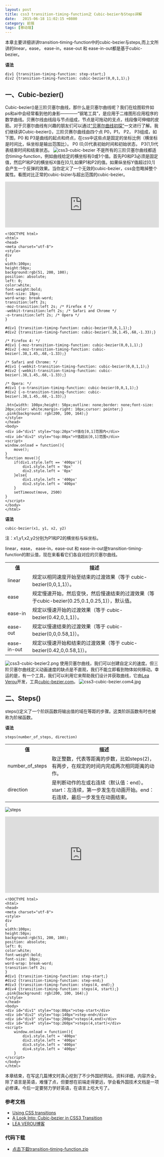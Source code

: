 ```yaml
---
layout: post
title: css3 transition-timing-function之 Cubic-bezier与Steps详解
date:   2015-06-18 11:02:15 +0800
category: 前端
tags: [移动端]
---
```

本章主要详细讲讲transition-timing-function中的cubic-bezier与steps,而上文所讲的linear，ease， ease-in，ease-out 和 ease-in-out都是基于cubic-bezier。

**语法**

```
div1 {transition-timing-function: step-start;}
div2 {transition-timing-function: cubic-bezier(0,0,1,1);}
```

## 一、Cubic-bezier()

Cubic-bezier()是三阶贝塞尔曲线，那什么是贝塞尔曲线呢？我们在绘图软件如ps和ai中会经常看到他的身影————“钢笔工具”，是应用于二维图形应用程序的数学曲线。贝赛尔线由线段与节点组成，节点是可拖动的支点，线段像可伸缩的皮筋。对于贝塞尔曲线有兴趣的朋友们可以通过[“贝塞尔曲线初探”](http://www.cnblogs.com/jay-dong/archive/2012/09/26/2704188.html)一文进行了解。我们继续讲Cubic-bezier()，三阶贝赛尔曲线由四个点 P0，P1， P2， P3组成，如下图，P0  和 P3是曲线的起点和终点，在css中这些点是固定的坐标比例（横坐标是时间比，纵坐标是输出范围比）。 P0 (0,0)代表初始时间和初始状态， P3(1,1)代表结束时间和结束状态。
![css3-cubic-bezier](http://7xtflp.com1.z0.glb.clouddn.com/css3-cubic-bezier.png "css3-cubic-bezier")
不是所有的三阶贝塞尔曲线都适合timing-function，例如曲线给定的横坐标有0或1个值。首先P0和P3必须是固定值，然后P1和P2的横坐标X值在[0,1],如果P1和P2的值。如果纵坐标Y值超过[0,1]会产生一个反弹的效果。当你定义了一个无效的cubic-bezier，css会忽略掉整个属性。看图对比正常的cubic-bizier与超出范围的cubic-bezier。

<iframe src="https://www.sinsy.top/hungry/learn/css3/transition/cubic_bezier.html" frameborder="0" width="100%"></iframe>

```
<!DOCTYPE html>
<html>
<head>
<meta charset="utf-8">
<style> 
div
{
width:100px;
height:50px;
background:rgb(51, 200, 100);
position: absolute;
left: 0;
color:white;
font-weight:bold;
font-size: 18px;
word-wrap: break-word;
transition:left 2s;
-moz-transition:left 2s; /* Firefox 4 */
-webkit-transition:left 2s; /* Safari and Chrome */
-o-transition:left 2s; /* Opera */
}

#div1 {transition-timing-function: cubic-bezier(0,0,1,1);}
#div2 {transition-timing-function: cubic-bezier(.38,1.45,.68,-1.33);}

/* Firefox 4: */
#div1 {-moz-transition-timing-function: cubic-bezier(0,0,1,1);}
#div2 {-moz-transition-timing-function: cubic-bezier(.38,1.45,.68,-1.33);}

/* Safari and Chrome: */
#div1 {-webkit-transition-timing-function: cubic-bezier(0,0,1,1);}
#div2 {-webkit-transition-timing-function: cubic-bezier(.38,1.45,.68,-1.33);}

/* Opera: */
#div1 {-o-transition-timing-function: cubic-bezier(0,0,1,1);}
#div2 {-o-transition-timing-function: cubic-bezier(.38,1.45,.68,-1.33);}

.btn{width: 100px;height: 50px;outline: none;border: none;font-size: 20px;color: white;margin-right: 10px;cursor: pointer;}
.pink{background: rgb(200, 100, 164);}
</style>
</head>
<body>
<div id="div1" style="top:20px">Y值在[0,1]范围内</div>
<div id="div2" style="top:80px">Y值超出[0,1]范围</div>
<script>
window.onload = function(){
    move();
}
function move(){
    if(div1.style.left == '400px'){
        div1.style.left = '0px'
        div2.style.left = '0px'
    }else{
        div1.style.left = '400px'
        div2.style.left = '400px'
    }
    setTimeout(move, 2500)
}
</script>
</body>
</html>
```

**语法**

```
cubic-bezier(x1, y1, x2, y2)
```

注：x1,y1,x2,y2分别为P1和P2的横坐标与纵坐标。

linear，ease， ease-in，ease-out 和 ease-in-out是transition-timing-function的默认值，现在来看看它们各自对应的贝塞尔曲线。

<table>
    <tr>
        <th>值</th>
        <th>描述</th>
    </tr>
    <tr>
        <td>linear</td>
        <td>规定以相同速度开始至结束的过渡效果（等于 cubic-bezier(0,0,1,1)）。</td>
    </tr> 
    <tr>
        <td>ease</td>
        <td>规定慢速开始，然后变快，然后慢速结束的过渡效果（等于cubic-bezier(0.25,0.1,0.25,1)），默认值。</td>
    </tr>
    <tr>
        <td>ease-in</td>
        <td>规定以慢速开始的过渡效果（等于 cubic-bezier(0.42,0,1,1)）。</td>
    </tr> 
    <tr>
        <td>ease-out</td>
        <td>规定以慢速结束的过渡效果（等于 cubic-bezier(0,0,0.58,1)）。</td>
    </tr>       
    <tr>
        <td>ease-in-out</td>
        <td>规定以慢速开始和结束的过渡效果（等于 cubic-bezier(0.42,0,0.58,1)）。</td>
    </tr>
</table>

![css3-cubic-bezier2.png](http://7xtflp.com1.z0.glb.clouddn.com/css3-cubic-bezier2.png "css3-cubic-bezier2.png")
使用贝塞尔曲线，我们可以创建自定义的速度。但三阶贝塞尔曲线定义动画速度的缺点是不直观，我们不能立即看到物体如何移动。幸运的是，有一个工具，我们可以利用它来帮助我们设计并获取曲线，它由[Lea Verou](http://lea.verou.me/author/admin/)开发，工具[cubic-bezier.com](http://cubic-bezier.com/#.17,.67,.83,.67)。
![css3-cubic-bezier.com4.jpg](http://7xtflp.com1.z0.glb.clouddn.com/css3-cubic-bezier.com4.jpg "css3-cubic-bezier.com4.jpg")

## 二、Steps()
steps()定义了一个阶跃函数将输出值的域在等距的步骤。这类阶跃函数有时也被称为阶梯函数。

**语法**

```
steps(number_of_steps, direction)
```

<table>
    <tr>
        <th>值</th>
        <th>描述</th>
    </tr>
    <tr>
        <td>number_of_steps</td>
        <td>取正整数，代表等距离的步数，比如steps(2)，有两步，在规定的时间内完成两次相同距离的动作。</td>
    </tr>
    <tr>
        <td>direction</td>
        <td>是判断动作的左或右连续（默认值：end）。start：左连续，第一步发生在动画开始。end：右连续，最后一步发生在动画结束。</td>
    </tr>
</table>

![steps](http://7xtflp.com1.z0.glb.clouddn.com/css3-steps2.png "steps")

<iframe src="https://www.sinsy.top/hungry/learn/css3/transition/steps.html" frameborder="0" width="100%" height="250px"></iframe>

```
<!DOCTYPE html>
<html>
<head>
<meta charset="utf-8">
<style>
div
{
width:100px;
height:50px;
background:rgb(51, 200, 100);
position: absolute;
left: 0;
color:white;
font-weight:bold;
font-size: 18px;
word-wrap: break-word;
transition:left 2s;
}
#div1 {transition-timing-function: step-start;}
#div2 {transition-timing-function: step-end;}
#div3 {transition-timing-function: steps(4, end);}
#div4 {transition-timing-function: steps(4, start);}
.pink{background: rgb(200, 100, 164);}
</style>
</head>
<body>
<div id="div1" style="top:80px">step-start</div>
<div id="div2" style="top:140px">step-end</div>
<div id="div3" style="top:200px">steps(4,end)</div>
<div id="div4" style="top:260px">steps(4,start)</div>
<script>
    window.onload = function(){
        div1.style.left = '400px'
        div2.style.left = '400px'
        div3.style.left = '400px'
        div4.style.left = '400px'
    }
</script>
</body>
</html>
```

本章结束，在写这几篇博文时真心挖到了不少外国好网站，资料详细，内容齐全，除了语言是英语，难懂了点，但要想在前端走得更远，学会看外国技术文档是一项必修课。今后一定要努力学好英语，在语言上吃大亏了。

### 参考文档
* [Using CSS transitions](https://developer.mozilla.org/en-US/docs/Web/Guide/CSS/Using_CSS_transitions)
* [A Look Into: Cubic-bezier in CSS3 Transition](http://www.hongkiat.com/blog/css-cubic-bezier/)
* [LEA VEROU博客](http://lea.verou.me/)

### 代码下载
* [点击下载transition-timing-function.zip](https://www.sinsy.top/hungry/learn/css3/transition/transition-timing-function.zip)




